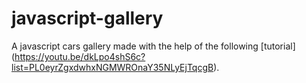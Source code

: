 # javascript-gallery
A javascript cars gallery made with the help of the following [tutorial] (https://youtu.be/dkLpo4shS6c?list=PL0eyrZgxdwhxNGMWROnaY35NLyEjTqcgB).
